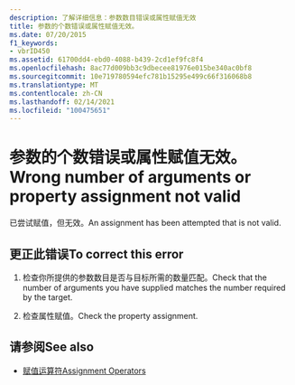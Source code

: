 ```yaml
---
description: 了解详细信息：参数数目错误或属性赋值无效
title: 参数的个数错误或属性赋值无效。
ms.date: 07/20/2015
f1_keywords:
- vbrID450
ms.assetid: 61700dd4-ebd0-4088-b439-2cd1ef9fc8f4
ms.openlocfilehash: 8ac77d009bb3c9dbecee81976e015be340ac0bf8
ms.sourcegitcommit: 10e719780594efc781b15295e499c66f316068b8
ms.translationtype: MT
ms.contentlocale: zh-CN
ms.lasthandoff: 02/14/2021
ms.locfileid: "100475651"
---
```

# <a name="wrong-number-of-arguments-or-property-assignment-not-valid"></a><span data-ttu-id="f36d7-103">参数的个数错误或属性赋值无效。</span><span class="sxs-lookup"><span data-stu-id="f36d7-103">Wrong number of arguments or property assignment not valid</span></span>

<span data-ttu-id="f36d7-104">已尝试赋值，但无效。</span><span class="sxs-lookup"><span data-stu-id="f36d7-104">An assignment has been attempted that is not valid.</span></span>  
  
## <a name="to-correct-this-error"></a><span data-ttu-id="f36d7-105">更正此错误</span><span class="sxs-lookup"><span data-stu-id="f36d7-105">To correct this error</span></span>  
  
1. <span data-ttu-id="f36d7-106">检查你所提供的参数数目是否与目标所需的数量匹配。</span><span class="sxs-lookup"><span data-stu-id="f36d7-106">Check that the number of arguments you have supplied matches the number required by the target.</span></span>  
  
2. <span data-ttu-id="f36d7-107">检查属性赋值。</span><span class="sxs-lookup"><span data-stu-id="f36d7-107">Check the property assignment.</span></span>  
  
## <a name="see-also"></a><span data-ttu-id="f36d7-108">请参阅</span><span class="sxs-lookup"><span data-stu-id="f36d7-108">See also</span></span>

- [<span data-ttu-id="f36d7-109">赋值运算符</span><span class="sxs-lookup"><span data-stu-id="f36d7-109">Assignment Operators</span></span>](../language-reference/operators/assignment-operators.md)
